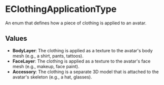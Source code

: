 # EClothingApplicationType

An enum that defines how a piece of clothing is applied to an avatar.

## Values

-   **BodyLayer**: The clothing is applied as a texture to the avatar's body mesh (e.g., a shirt, pants, tattoos).
-   **FaceLayer**: The clothing is applied as a texture to the avatar's face mesh (e.g., makeup, face paint).
-   **Accessory**: The clothing is a separate 3D model that is attached to the avatar's skeleton (e.g., a hat, glasses).
